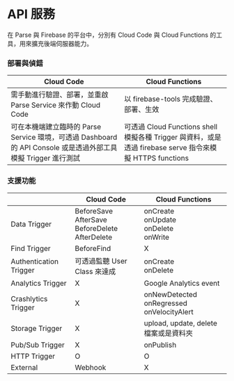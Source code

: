 # API 服務

在 Parse 與 Firebase 的平台中，分別有 Cloud Code 與 Cloud Functions 的工具，用來擴充後端伺服器能力。

### 部署與偵錯

| Cloud Code | Cloud Functions |
| --- | --- |
| 需手動進行驗證、部署，並重啟 Parse Service 來作動 Cloud Code | 以 firebase-tools 完成驗證、部署、生效 |
| 可在本機端建立臨時的 Parse Service 環境，可透過 Dashboard 的 API Console 或是透過外部工具模擬 Trigger 進行測試 | 可透過 Cloud Functions shell 模擬各種 Trigger 與資料，或是透過 firebase serve 指令來模擬 HTTPS functions |


### 支援功能

|  | Cloud Code | Cloud Functions |
| --- | --- | --- |
| Data Trigger | BeforeSave<br>AfterSave<br>BeforeDelete<br>AfterDelete | onCreate<br>onUpdate<br>onDelete<br>onWrite |
| Find Trigger | BeforeFind | X |
| Authentication Trigger | 可透過監聽 User Class 來達成 | onCreate<br>onDelete |
| Analytics Trigger | X | Google Analytics event |
| Crashlytics Trigger | X | onNewDetected<br>onRegressed<br>onVelocityAlert |
| Storage Trigger | X | upload, update, delete 檔案或是資料夾 |
| Pub/Sub Trigger | X | onPublish |
| HTTP Trigger | O | O |
| External | Webhook | X |

